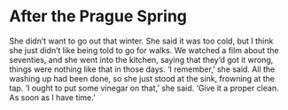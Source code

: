 After the Prague Spring=======================



She didn’t want to go out that winter. She said it was too cold, but I think she just didn’t like being told to go for walks. We watched a film about the seventies, and she went into the kitchen, saying that they’d got it wrong, things were nothing like that in those days. ‘I remember,’ she said. All the washing up had been done, so she just stood at the sink, frowning at the tap. ‘I ought  to put some vinegar on that,’ she said. ‘Give it a proper clean. As soon as I have time.’